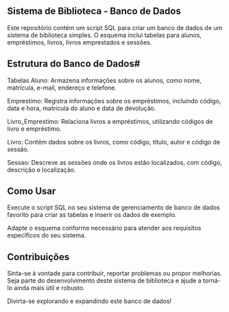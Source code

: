 ## Sistema de Biblioteca - Banco de Dados

Este repositório contém um script SQL para criar um banco de dados de um sistema de biblioteca simples. O esquema inclui tabelas para alunos, empréstimos, livros, livros emprestados e sessões.

## Estrutura do Banco de Dados#

Tabelas
Aluno: Armazena informações sobre os alunos, como nome, matrícula, e-mail, endereço e telefone.

Emprestimo: Registra informações sobre os empréstimos, incluindo código, data e hora, matrícula do aluno e data de devolução.

Livro_Emprestimo: Relaciona livros a empréstimos, utilizando códigos de livro e empréstimo.

Livro: Contém dados sobre os livros, como código, título, autor e código de sessão.

Sessao: Descreve as sessões onde os livros estão localizados, com código, descrição e localização.

## Como Usar
Execute o script SQL no seu sistema de gerenciamento de banco de dados favorito para criar as tabelas e inserir os dados de exemplo.

Adapte o esquema conforme necessário para atender aos requisitos específicos do seu sistema.

## Contribuições
Sinta-se à vontade para contribuir, reportar problemas ou propor melhorias. Seja parte do desenvolvimento deste sistema de biblioteca e ajude a torná-lo ainda mais útil e robusto.

Divirta-se explorando e expandindo este banco de dados!
